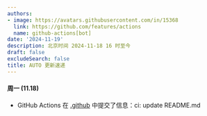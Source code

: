 ```yaml
---
authors:
- image: https://avatars.githubusercontent.com/in/15368
  link: https://github.com/features/actions
  name: github-actions[bot]
date: '2024-11-19'
description: 北京时间 2024-11-18 16 时至今
draft: false
excludeSearch: false
title: AUTO 更新速递
---
```


#### 周一 (11.18)

- GitHub Actions 在 [.github](https://github.com/HITSZ-OpenAuto/.github) 中提交了信息：ci: update README.md

